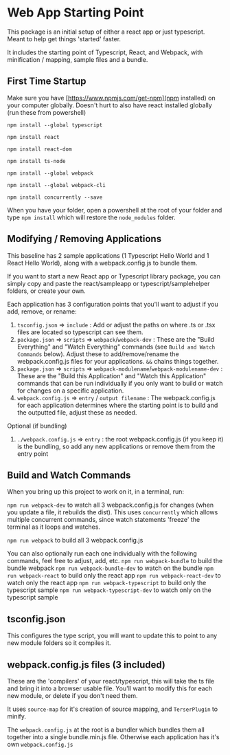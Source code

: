 # Web App Starting Point
This package is an initial setup of either a react app or just typescript.  Meant to help get things 'started' faster.

It includes the starting point of Typescript, React, and Webpack, with minification / mapping, sample files and a bundle.

## First Time Startup
Make sure you have [https://www.npmjs.com/get-npm](npm installed) on your computer globally.  Doesn't hurt to also have react installed globally (run these from powershell)

`npm install --global typescript`

`npm install react`

`npm install react-dom`

`npm install ts-node`

`npm install --global webpack`

`npm install --global webpack-cli`

`npm install concurrently --save`

When you have your folder, open a powershell at the root of your folder and type `npm install` which will restore the `node_modules` folder.

## Modifying / Removing Applications
This baseline has 2 sample applications (1 Typescript Hello World and 1 React Hello World), along with a webpack.config.js to bundle them.

If you want to start a new React app or Typescript library package, you can simply copy and paste the react/sampleapp or typescript/samplehelper folders, or create your own.

Each application has 3 configuration points that you'll want to adjust if you add, remove, or rename:

1. `tsconfig.json` => `include` : Add or adjust the paths on where .ts or .tsx files are located so typescript can see them.
1. `package.json` => `scripts` => `webpack`/`webpack-dev` : These are the "Build Everything" and "Watch Everything" commands (see `Build and Watch Commands` below).  Adjust these to add/remove/rename the webpack.config.js files for your applications.  `&&` chains things together.
1. `package.json` => `scripts` => `webpack-modulename`/`webpack-modulename-dev` : These are the "Build this Application" and "Watch this Application" commands that can be run individually if you only want to build or watch for changes on a specific application.
1. `webpack.config.js` => `entry` / `output filename` : The webpack.config.js for each application determines where the starting point is to build and the outputted file, adjust these as needed.

Optional (if bundling)
1. `./webpack.config.js` => `entry` : the root webpack.config.js (if you keep it) is the bundling, so add any new applications or remove them from the entry point


## Build and Watch Commands
When you bring up this project to work on it, in a terminal, run:

`npm run webpack-dev` to watch all 3 webpack.config.js for changes (when you update a file, it rebuilds the dist).  This uses `concurrently` which allows multiple concurrent commands, since watch statements 'freeze' the terminal as it loops and watches.

`npm run webpack` to build all 3 webpack.config.js

You can also optionally run each one individually with the following commands, feel free to adjust, add, etc.
`npm run webpack-bundle` to build the bundle webpack
`npm run webpack-bundle-dev` to watch on the bundle
`npm run webpack-react` to build only the react app
`npm run webpack-react-dev` to watch only the react app
`npm run webpack-typescript` to build only the typescript sample
`npm run webpack-typescript-dev` to watch only on the typescript sample

## tsconfig.json
This configures the type script, you will want to update this to point to any new module folders so it compiles it.

## webpack.config.js files (3 included)
These are the 'compilers' of your react/typescript, this will take the ts file and bring it into a browser usable file.  You'll want to modify this for each new module, or delete if you don't need them.

It uses `source-map` for it's creation of source mapping, and `TerserPlugin` to minify.

The `webpack.config.js` at the root is a bundler which bundles them all together into a single bundle.min.js file.  Otherwise each application has it's own `webpack.config.js`
